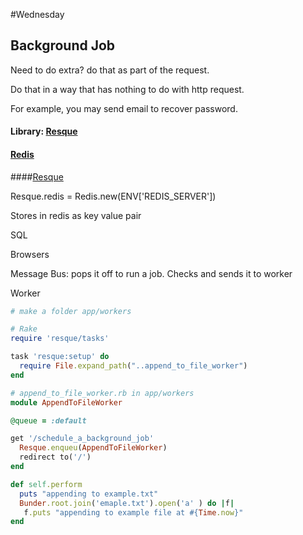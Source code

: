 #Wednesday
## Background Job

Need to do extra? do that as part of the request.

Do that in a way that has nothing to do with http request.

For example, you may send email to recover password.

#### Library: [Resque](https://github.com/resque/resque)

#### [Redis](https://github.com/redis/redis-rb)

####[Resque](https://github.com/resque/resque-scheduler)

Resque.redis = Redis.new(ENV['REDIS_SERVER'])

Stores in redis as key value pair

SQL

Browsers

Message Bus: pops it off to run a job. Checks and sends it to worker

Worker

````ruby
# make a folder app/workers

# Rake
require 'resque/tasks'

task 'resque:setup' do
  require File.expand_path("..append_to_file_worker")
end

# append_to_file_worker.rb in app/workers
module AppendToFileWorker

@queue = :default

get '/schedule_a_background_job'
  Resque.enqueu(AppendToFileWorker)
  redirect to('/')
end

def self.perform
  puts "appending to example.txt"
  Bunder.root.join('emaple.txt').open('a' ) do |f|
   f.puts "appending to example file at #{Time.now}"
end
````